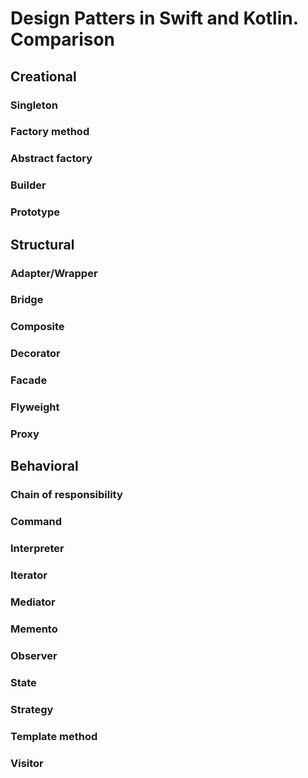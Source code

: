 # Design Patters in Swift and Kotlin. Comparison

## Creational

### Singleton

### Factory method

### Abstract factory

### Builder

### Prototype



## Structural

### Adapter/Wrapper

### Bridge

### Composite

### Decorator

### Facade

### Flyweight

### Proxy



## Behavioral

### Chain of responsibility

### Command

### Interpreter

### Iterator

### Mediator

### Memento

### Observer

### State

### Strategy

### Template method

### Visitor